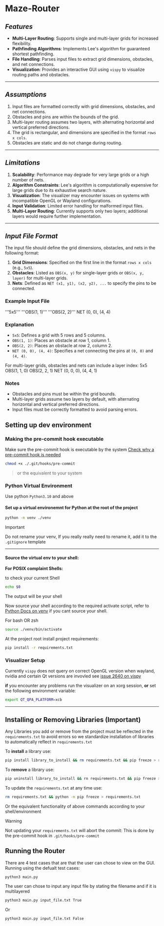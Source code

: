 # Maze-Router

## _Features_
- **Multi-Layer Routing**: Supports single and multi-layer grids for increased flexibility.
- **Pathfinding Algorithms**: Implements Lee's algorithm for guaranteed shortest pathfinding.
- **File Handling**: Parses input files to extract grid dimensions, obstacles, and net connections.
- **Visualization**: Provides an interactive GUI using `vispy` to visualize routing paths and obstacles.

---

## _Assumptions_
1. Input files are formatted correctly with grid dimensions, obstacles, and net connections.
2. Obstacles and pins are within the bounds of the grid.
3. Multi-layer routing assumes two layers, with alternating horizontal and vertical preferred directions.
4. The grid is rectangular, and dimensions are specified in the format `rows x cols`.
5. Obstacles are static and do not change during routing.

---

## _Limitations_
1. **Scalability**: Performance may degrade for very large grids or a high number of nets.
2. **Algorithm Constraints**: Lee's algorithm is computationally expensive for large grids due to its exhaustive search nature.
3. **Visualization**: The visualizer may encounter issues on systems with incompatible OpenGL or Wayland configurations.
4. **Input Validation**: Limited error handling for malformed input files.
5. **Multi-Layer Routing**: Currently supports only two layers; additional layers would require further implementation.

---

## _Input File Format_

The input file should define the grid dimensions, obstacles, and nets in the following format:

1. **Grid Dimensions**: Specified on the first line in the format `rows x cols` (e.g., `5x5`).
2. **Obstacles**: Listed as `OBS(x, y)` for single-layer grids or `OBS(x, y, layer)` for multi-layer grids.
3. **Nets**: Defined as `NET (x1, y1), (x2, y2), ...` to specify the pins to be connected.

### Example Input File
'''5x5'''
'''OBS(1, 1)'''
'''OBS(2, 2)'''
NET (0, 0), (4, 4)
### Explanation
- `5x5`: Defines a grid with 5 rows and 5 columns.
- `OBS(1, 1)`: Places an obstacle at row 1, column 1.
- `OBS(2, 2)`: Places an obstacle at row 2, column 2.
- `NET (0, 0), (4, 4)`: Specifies a net connecting the pins at `(0, 0)` and `(4, 4)`.

For multi-layer grids, obstacles and nets can include a layer index:
5x5 
OBS(1, 1, 0) 
OBS(2, 2, 1) 
NET (0, 0, 0), (4, 4, 1)

### Notes
- Obstacles and pins must be within the grid bounds.
- Multi-layer grids assume two layers by default, with alternating horizontal and vertical preferred directions.
- Input files must be correctly formatted to avoid parsing errors.

## Setting up dev environment


### Making the pre-commit hook executable

Make sure the pre-commit hook is executable by the system
[Check why a pre-commit hook is needed](#pre-commit)

```bash
chmod +x ./.git/hooks/pre-commit
```
> or the equivalent to your system

### Python Virtual Environment
Use python `Python3.10` and above

#### Set up a virtual environemnt for Python at the root of the project
```bash
python -m venv ./venv
```

>[!IMPORTANT]
> Do not rename your venv,
> If you really really need to rename it, add it to the `.gitignore` template

---

#### Source the virtual env to your shell:

**For POSIX complaint Shells:**

to check your current Shell
```bash
echo $0
```
The output will be your shell

Now source your shell according to the required activate script,
refer to [Python Docs on venv](https://docs.python.org/3/library/venv.html) if you cant source your shell.

For bash OR zsh
```bash
source ./venv/bin/activate
```

At the project root install project requirements:
```bash
pip install -r requirements.txt
```

### Visualizer Setup
Currently `vispy` does not query on correct OpenGL version when wayland, nvidia and certain Qt versions are invovled
see [issue 2640 on vispy](https://github.com/vispy/vispy/issues/2640)

**if** you encounter any problems run the visualizer on an xorg session, **or** set the following environment variable:
```bash
export QT_QPA_PLATFORM=xcb
```

---
## Installing or Removing Libraries **(Important)**

Any Libraries you add or remove from the project must be reflected in the `requirements.txt` to avoid errors so we standardize installation of libraries to automatically reflect in `requirements.txt`

To **install** a library use:
```bash
pip install library_to_install && rm requirements.txt && pip freeze > requirements.txt
```

To **remove** a library use:
```bash
pip uninstall library_to_install && rn requirements.txt && pip freeze > requirements.txt
```

To update the `requirements.txt` at any time use:
```bash
rm requirements.txt && python -m pip freeze > requirements.txt
```

Or the equivalent functionality of above commands according to your shell/environment

<a name="pre-commit">
</a>

>[!WARNING]
> Not updating your `requirements.txt` will abort the commit:
> This is done by the pre-commit hook in `.git/hooks/pre-commit`

## Running the Router
There are 4 test cases that are that the user can chose to view on the GUI.
Running using the defualt test cases:
```bash
python3 main.py
```
The user can chose to input any input file by stating the filename and if it is multilayered
```bash
python3 main.py input_file.txt True
```
Or
```bash
python3 main.py input_file.txt False
```

